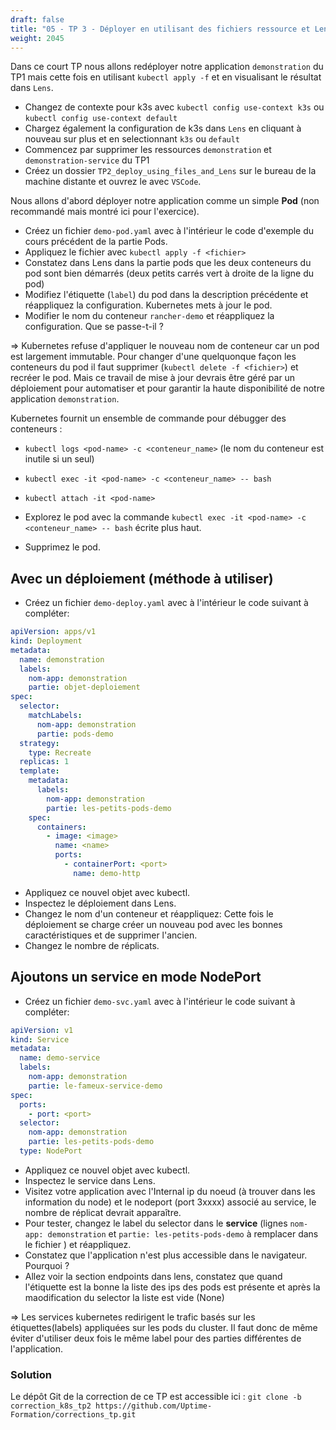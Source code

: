 ```yaml
---
draft: false
title: "05 - TP 3 - Déployer en utilisant des fichiers ressource et Lens"
weight: 2045
---
```


Dans ce court TP nous allons redéployer notre application `demonstration` du TP1 mais cette fois en utilisant `kubectl apply -f` et en visualisant le résultat dans `Lens`.

- Changez de contexte pour k3s avec `kubectl config use-context k3s` ou `kubectl config use-context default`
- Chargez également la configuration de k3s dans `Lens` en cliquant à nouveau sur plus et en selectionnant `k3s` ou `default`
- Commencez par supprimer les ressources `demonstration` et `demonstration-service` du TP1
- Créez un dossier `TP2_deploy_using_files_and_Lens` sur le bureau de la machine distante et ouvrez le avec `VSCode`.

Nous allons d'abord déployer notre application comme un simple **Pod** (non recommandé mais montré ici pour l'exercice).

- Créez un fichier `demo-pod.yaml` avec à l'intérieur le code d'exemple du cours précédent de la partie Pods.
- Appliquez le fichier avec `kubectl apply -f <fichier>`
- Constatez dans Lens dans la partie pods que les deux conteneurs du pod sont bien démarrés (deux petits carrés vert à droite de la ligne du pod)
- Modifiez l'étiquette (`label`) du pod dans la description précédente et réappliquez la configuration. Kubernetes mets à jour le pod.
- Modifier le nom du conteneur `rancher-demo` et réappliquez la configuration. Que se passe-t-il ?

=> Kubernetes refuse d'appliquer le nouveau nom de conteneur car un pod est largement immutable. Pour changer d'une quelquonque façon les conteneurs du pod il faut supprimer (`kubectl delete -f <fichier>`) et recréer le pod. Mais ce travail de mise à jour devrais être géré par un déploiement pour automatiser et pour garantir la haute disponibilité de notre application `demonstration`.



Kubernetes fournit un ensemble de commande pour débugger des conteneurs :

- `kubectl logs <pod-name> -c <conteneur_name>` (le nom du conteneur est inutile si un seul)
- `kubectl exec -it <pod-name> -c <conteneur_name> -- bash`
- `kubectl attach -it <pod-name>`

- Explorez le pod avec la commande `kubectl exec -it <pod-name> -c <conteneur_name> -- bash` écrite plus haut.

- Supprimez le pod.

## Avec un déploiement (méthode à utiliser)

- Créez un fichier `demo-deploy.yaml` avec à l'intérieur le code suivant à compléter:

```yaml
apiVersion: apps/v1
kind: Deployment
metadata:
  name: demonstration
  labels:
    nom-app: demonstration
    partie: objet-deploiement
spec:
  selector:
    matchLabels:
      nom-app: demonstration
      partie: pods-demo
  strategy:
    type: Recreate
  replicas: 1
  template:
    metadata:
      labels:
        nom-app: demonstration
        partie: les-petits-pods-demo
    spec:
      containers:
        - image: <image>
          name: <name>
          ports:
            - containerPort: <port>
              name: demo-http
```

- Appliquez ce nouvel objet avec kubectl.
- Inspectez le déploiement dans Lens.
- Changez le nom d'un conteneur et réappliquez: Cette fois le déploiement se charge créer un nouveau pod avec les bonnes caractéristiques et de supprimer l'ancien.
- Changez le nombre de réplicats.

## Ajoutons un service en mode NodePort

- Créez un fichier `demo-svc.yaml` avec à l'intérieur le code suivant à compléter:

```yaml
apiVersion: v1
kind: Service
metadata:
  name: demo-service
  labels:
    nom-app: demonstration
    partie: le-fameux-service-demo
spec:
  ports:
    - port: <port>
  selector:
    nom-app: demonstration
    partie: les-petits-pods-demo
  type: NodePort
```

- Appliquez ce nouvel objet avec kubectl.
- Inspectez le service dans Lens.
- Visitez votre application avec l'Internal ip du noeud (à trouver dans les information du node) et le nodeport (port 3xxxx) associé au service, le nombre de réplicat devrait apparaître.
- Pour tester, changez le label du selector dans le **service** (lignes `nom-app: demonstration` et `partie: les-petits-pods-demo` à remplacer dans le fichier ) et réappliquez.
- Constatez que l'application n'est plus accessible dans le navigateur. Pourquoi ?
- Allez voir la section endpoints dans lens, constatez que quand l'étiquette est la bonne la liste des ips des pods est présente et après la maodification du selector la liste est vide (None)

=> Les services kubernetes redirigent le trafic basés sur les étiquettes(labels) appliquées sur les pods du cluster. Il faut donc de même éviter d'utiliser deux fois le même label pour des parties différentes de l'application.

### Solution

Le dépôt Git de la correction de ce TP est accessible ici : `git clone -b correction_k8s_tp2 https://github.com/Uptime-Formation/corrections_tp.git`
